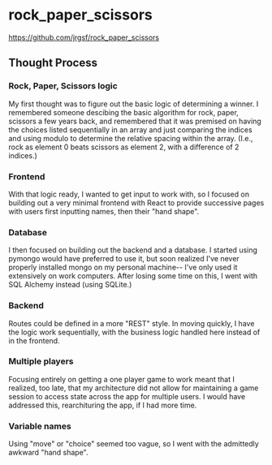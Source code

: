 # rock_paper_scissors
https://github.com/jrgsf/rock_paper_scissors

## Thought Process

### Rock, Paper, Scissors logic
My first thought was to figure out the basic logic of determining a winner. I remembered someone descibing the basic algorithm for rock, paper, scissors a few years back, and remembered that it was premised on having the choices listed sequentially in an array and just comparing the indices and using modulo to determine the relative spacing within the array. (I.e., rock as element 0 beats scissors as element 2, with a difference of 2 indices.)

### Frontend
With that logic ready, I wanted to get input to work with, so I focused on building out a very minimal frontend with React to provide successive pages with users first inputting names, then their "hand shape".

### Database
I then focused on building out the backend and a database. I started using pymongo would have preferred to use it, but soon realized I've never properly installed mongo on my personal machine-- I've only used it extensively on work computers. After losing some time on this, I went with SQL Alchemy instead (using SQLite.)

### Backend
Routes could be defined in a more "REST" style. In moving quickly, I have the logic work sequentially, with the business logic handled here instead of in the frontend.

### Multiple players
Focusing entirely on getting a one player game to work meant that I realized, too late, that my architecture did not allow for maintaining a game session to access state across the app for multiple users. I would have addressed this, rearchituring the app, if I had more time.

### Variable names
Using "move" or "choice" seemed too vague, so I went with the admittedly awkward "hand shape".

